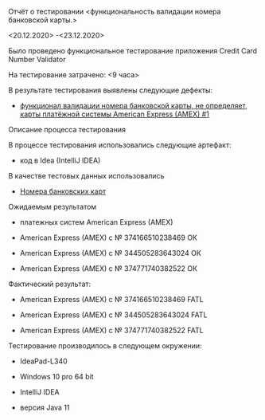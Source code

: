  Отчёт о тестировании  <функциональность валидации номера банковской карты.>

 <20.12.2020> -<23.12.2020>

Было проведено функциональное тестирование приложения Credit Card Number Validator

На тестирование затрачено: <9 часа>

В результате тестирования выявлены следующие дефекты: 
* [функционал валидации номера банковской карты, не определяет, карты платёжной системы American Express (AMEX) #1](https://github.com/nansan77/checking-cards/issues/1)



Описание процесса тестирования

В процессе тестирования использовались следующие артефакт:
* код в Idea  (IntelliJ IDEA)

В качестве тестовых данных использовались 
* [Номера банковских карт](https://www.freeformatter.com/credit-card-number-generator-validator.html) 

 Ожидаемым результатом


* платежных систем American Express (AMEX)

* American Express (AMEX) с № 374166510238469 ОК

* American Express (AMEX) с № 344505283643024 ОК

* American Express (AMEX) с № 374771740382522 ОК

Фактический результат:

* American Express (AMEX) с № 374166510238469 FATL

* American Express (AMEX) с № 344505283643024 FATL

* American Express (AMEX) с № 374771740382522 FATL

Тестирование производилось в следующем окружении:

* IdeaPad-L340

* Windows 10 pro 64 bit

* IntelliJ IDEA

* версия Java 11
